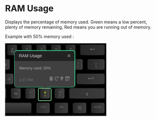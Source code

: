 # RAM Usage

Displays the percentage of memory used. Green means a low percent, plenty of memory remaining, Red means you are running out of memory.

Example with 50% memory used :

![RAM Usage on a Das Keyboard Q](assets/image.png "Q RAM Usage")
